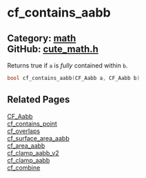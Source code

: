 # cf_contains_aabb

Category: [math](https://github.com/RandyGaul/cute_framework/blob/master/docs/api_reference?id=math)  
GitHub: [cute_math.h](https://github.com/RandyGaul/cute_framework/blob/master/include/cute_math.h)  
---

Returns true if `a` is _fully_ contained within `b`.

```cpp
bool cf_contains_aabb(CF_Aabb a, CF_Aabb b)
```

## Related Pages

[CF_Aabb](https://github.com/RandyGaul/cute_framework/blob/master/docs/math/cf_aabb.md)  
[cf_contains_point](https://github.com/RandyGaul/cute_framework/blob/master/docs/math/cf_contains_point.md)  
[cf_overlaps](https://github.com/RandyGaul/cute_framework/blob/master/docs/math/cf_overlaps.md)  
[cf_surface_area_aabb](https://github.com/RandyGaul/cute_framework/blob/master/docs/math/cf_surface_area_aabb.md)  
[cf_area_aabb](https://github.com/RandyGaul/cute_framework/blob/master/docs/math/cf_area_aabb.md)  
[cf_clamp_aabb_v2](https://github.com/RandyGaul/cute_framework/blob/master/docs/math/cf_clamp_aabb_v2.md)  
[cf_clamp_aabb](https://github.com/RandyGaul/cute_framework/blob/master/docs/math/cf_clamp_aabb.md)  
[cf_combine](https://github.com/RandyGaul/cute_framework/blob/master/docs/math/cf_combine.md)  
